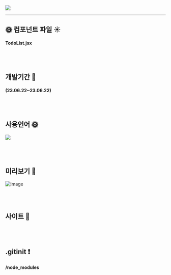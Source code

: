 <img src="https://capsule-render.vercel.app/api?type=waving&color=auto&height=200&section=header&text=[todo-list]&fontSize=90" /> 

*****

##  :sun_with_face: 컴포넌트 파일  :sunny: 

#### TodoList.jsx    
<br/><br/>
## 개발기간 :boxing_glove:
#### (23.06.22~23.06.22)
<br/><br/>
## 사용언어  :sun_with_face:
#### <img src="https://img.shields.io/badge/React-61DAFB?style=for-the-badge&logo=React&logoColor=white"/>
<br/><br/>
## 미리보기  :sunflower:
![image](https://github.com/HojinLim/Todo-timeAttack/assets/69897998/a53c208e-1230-439f-b0e8-3c7cc63b31ca)

<br/><br/>

## 사이트  :wilted_flower:

#### 
<br/><br/>

## .gitinit  :exclamation:

####  /node_modules

